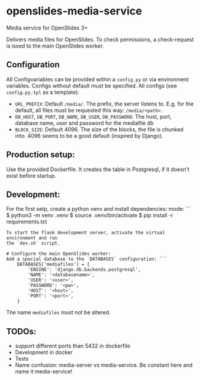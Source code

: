 # openslides-media-service
Media service for OpenSlides 3+

Delivers media files for OpenSlides. To check permissions, a check-request is
issed to the main OpenSlides worker.

## Configuration
All Configvariables can be provided within a `config.py` or via environment
variables. Configs without default must be specified. All configs (see
`config.py.tpl` as a template):

- `URL_PREFIX`: Default `/media/`. The prefix, the server listens to. E.g. for
  the default, all files must be requested this way: `/media/<path>`.
- `DB_HOST`, `DB_PORT`, `DB_NAME`, `DB_USER`, `DB_PASSWORD`: The host, port,
  database name, user and password for the mediafile db
- `BLOCK_SIZE`: Default 4096. The size of the blocks, the file is chunked into.
  4096 seems to be a good default (inspired by Django).

## Production setup:
Use the provided Dockerfile. It creates the table in Postgresql, if it doesn't
exist before startup.

## Development:
For the first setp, create a python venv and install dependencies:
mode: ```
    $ python3 -m venv .venv
    $ source .venv/bin/activate
    $ pip install -r requirements.txt
```
To start the flask development server, activate the virtual environment and run
the `dev.sh` script.

# Configure the main OpenSlides worker:
Add a special database to the `DATABASES` configuration: ```
    DATABASES['mediafiles'] = {
        'ENGINE': 'django.db.backends.postgresql',
        'NAME': '<databasename>',
        'USER': '<user>',
        'PASSWORD': '<pw>',
        'HOST': '<host>',
        'PORT': '<port>',
    }
```
The name `mediafiles` must not be altered.
  

## TODOs:
 - support different ports than 5432 in dockerfile
 - Development in docker
 - Tests
 - Name confusion: media-server vs media-service. Be constant here and name it
   media-service!

